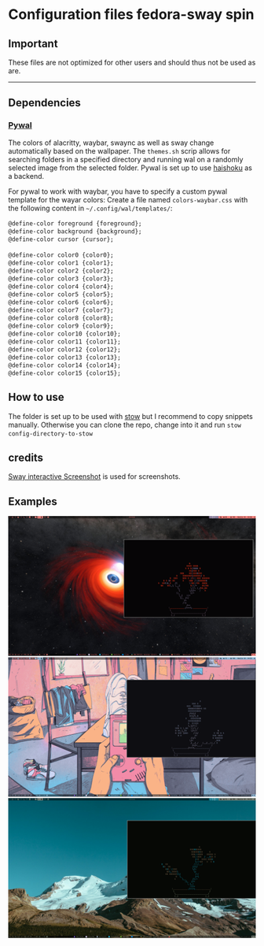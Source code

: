 # Configuration files fedora-sway spin

## **Important**

These files are not optimized for other users and should thus not be used as are. 

----- 

## Dependencies 

### [Pywal](https://github.com/dylanaraps/pywal.git) 
The colors of alacritty, waybar, swaync as well as sway change automatically based on the wallpaper. 
The `themes.sh` scrip allows for searching folders in a specified directory and running wal on a randomly selected image from the selected folder.
Pywal is set up to use [haishoku](https://github.com/LanceGin/haishoku.git) as a backend.

For pywal to work with waybar, you have to specify a custom pywal template for the wayar colors: Create a file named `colors-waybar.css` with the following content in `~/.config/wal/templates/`: 


```
@define-color foreground {foreground};
@define-color background {background};
@define-color cursor {cursor};

@define-color color0 {color0};
@define-color color1 {color1};
@define-color color2 {color2};
@define-color color3 {color3};
@define-color color4 {color4};
@define-color color5 {color5};
@define-color color6 {color6};
@define-color color7 {color7};
@define-color color8 {color8};
@define-color color9 {color9};
@define-color color10 {color10};
@define-color color11 {color11};
@define-color color12 {color12};
@define-color color13 {color13};
@define-color color14 {color14};
@define-color color15 {color15};
```

## How to use
The folder is set up to be used with [stow](https://github.com/aspiers/stow) but I recommend to copy snippets manually. 
Otherwise you can clone the repo, change into it and run `stow config-directory-to-stow`

## credits 

[Sway interactive Screenshot](https://github.com/moverest/sway-interactive-screenshot.git) is used for screenshots.

## Examples 

![red](screenhots/screenshot_2025-01-01T14:50:15.png)
![pink](screenhots/screenshot_2025-01-01T14:53:43.png)
![green](screenhots/screenshot_2025-01-01T14:53:57.png)


